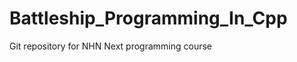 Battleship_Programming_In_Cpp
=============================

Git repository for NHN Next programming course
